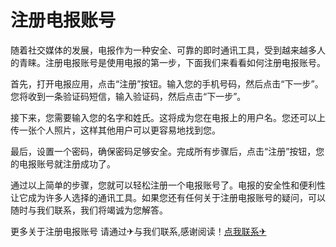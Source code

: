 # 注册电报账号

随着社交媒体的发展，电报作为一种安全、可靠的即时通讯工具，受到越来越多人的青睐。注册电报账号是使用电报的第一步，下面我们来看看如何注册电报账号。

首先，打开电报应用，点击“注册”按钮。输入您的手机号码，然后点击“下一步”。您将收到一条验证码短信，输入验证码，然后点击“下一步”。

接下来，您需要输入您的名字和姓氏。这将成为您在电报上的用户名。您还可以上传一张个人照片，这样其他用户可以更容易地找到您。

最后，设置一个密码，确保密码足够安全。完成所有步骤后，点击“注册”按钮，您的电报账号就注册成功了。

通过以上简单的步骤，您就可以轻松注册一个电报账号了。电报的安全性和便利性让它成为许多人选择的通讯工具。如果您还有任何关于注册电报账号的疑问，可以随时与我们联系，我们将竭诚为您解答。

更多关于注册电报账号 请通过✈与我们联系,感谢阅读！[点我联系✈](https://qa.k02.cc)